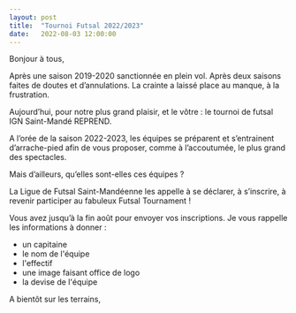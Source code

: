 ```yaml
---
layout: post
title:  "Tournoi Futsal 2022/2023"
date:   2022-08-03 12:00:00
---
```


Bonjour à tous,

Après une saison 2019-2020 sanctionnée en plein vol. Après deux saisons faites de doutes et d’annulations. La crainte a laissé place au manque, à la frustration.

Aujourd’hui, pour notre plus grand plaisir, et le vôtre : le tournoi de futsal IGN Saint-Mandé REPREND.

A l’orée de la saison 2022-2023, les équipes se préparent et s’entrainent d’arrache-pied afin de vous proposer, comme à l’accoutumée, le plus grand des spectacles.

Mais d’ailleurs, qu’elles sont-elles ces équipes ?

La Ligue de Futsal Saint-Mandéenne les appelle à se déclarer, à s’inscrire, à revenir participer au fabuleux Futsal Tournament !

Vous avez jusqu’à la fin août pour envoyer vos inscriptions. Je vous rappelle les informations à donner :

- un capitaine
- le nom de l'équipe
- l'effectif
- une image faisant office de logo
- la devise de l'équipe


A bientôt sur les terrains,

<br />